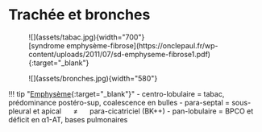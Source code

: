 # Trachée et bronches

<figure markdown="span">
    ![](assets/tabac.jpg){width="700"}
    <figcaption>[syndrome emphysème-fibrose](https://onclepaul.fr/wp-content/uploads/2011/07/sd-emphyseme-fibrose1.pdf){:target="_blank"}</figcaption>
</figure>

<figure markdown="span">
    ![](assets/bronches.jpg){width="580"}
</figure>

!!! tip "[Emphysème](https://onclepaul.net/wp-content/uploads/2011/07/BPCO-et-emphys%C3%A8meFILEminimizer.pdf){:target="_blank"}"
    - centro-lobulaire = tabac, prédominance postéro-sup, coalescence en bulles
    - para-septal = sous-pleural et apical &nbsp;&nbsp;&nbsp;&nbsp; ≠ &nbsp;&nbsp;&nbsp;&nbsp; para-cicatriciel (BK++)
    - pan-lobulaire = BPCO et déficit en α1-AT, bases pulmonaires